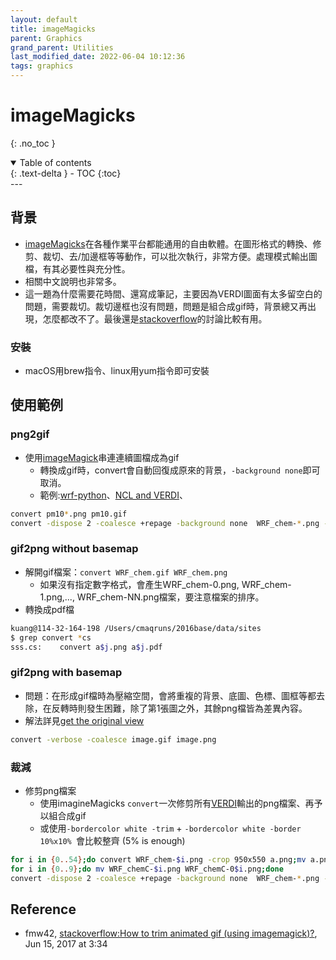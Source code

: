 ```yaml
---
layout: default
title: imageMagicks
parent: Graphics
grand_parent: Utilities
last_modified_date: 2022-06-04 10:12:36
tags: graphics 
---
```


# imageMagicks
{: .no_toc }

<details open markdown="block">
  <summary>
    Table of contents
  </summary>
  {: .text-delta }
- TOC
{:toc}
</details>
---

## 背景
- [imageMagicks](https://imagemagick.org/index.php)在各種作業平台都能通用的自由軟體。在圖形格式的轉換、修剪、裁切、去/加邊框等等動作，可以批次執行，非常方便。處理模式輸出圖檔，有其必要性與充分性。
- 相關中文說明也非常多。
- 這一題為什麼需要花時間、還寫成筆記，主要因為VERDI圖面有太多留空白的問題，需要裁切。裁切邊框也沒有問題，問題是組合成gif時，背景總又再出現，怎麼都改不了。最後還是[stackoverflow][stackoverflow]的討論比較有用。

### 安裝
- macOS用brew指令、linux用yum指令即可安裝

## 使用範例

### png2gif

- 使用[imageMagick](https://imagemagick.org/script/convert.php)串連連續圖檔成為gif
  - 轉換成gif時，convert會自動回復成原來的背景，`-background none`即可取消。
  - 範例:[wrf-python](https://sinotec2.github.io/Focus-on-Air-Quality/utilities/Graphics/wrf-python/3.vertica/#gif-producing)、[NCL and VERDI](https://sinotec2.github.io/cmaqprog/NCL_China_WBDust/)、

```bash
convert pm10*.png pm10.gif
convert -dispose 2 -coalesce +repage -background none  WRF_chem-*.png -size 895x565 WRF_chem.gif
```

### gif2png without basemap

- 解開gif檔案：`convert WRF_chem.gif WRF_chem.png`
  - 如果沒有指定數字格式，會產生WRF_chem-0.png, WRF_chem-1.png,..., WRF_chem-NN.png檔案，要注意檔案的排序。
- 轉換成pdf檔

```bash
kuang@114-32-164-198 /Users/cmaqruns/2016base/data/sites
$ grep convert *cs
sss.cs:    convert a$j.png a$j.pdf
```

### gif2png with basemap

- 問題：在形成gif檔時為壓縮空間，會將重複的背景、底圖、色標、圖框等都去除，在反轉時則發生困難，除了第1張圖之外，其餘png檔皆為差異內容。
- 解法詳見[get the original view](https://superuser.com/questions/558790/how-do-i-convert-gif-to-png-this-image-to-get-the-original-view)

```bash
convert -verbose -coalesce image.gif image.png
```

### 裁減

- 修剪png檔案
  - 使用imagineMagicks `convert`一次修剪所有[VERDI](https://sinotec2.github.io/Focus-on-Air-Quality/utilities/Graphics/VERDI/VERDI_batch/#程式外批次檔calpuff結果時間序列圖檔展示)輸出的png檔案、再予以組合成gif
  - 或使用`-bordercolor white -trim` + `-bordercolor white -border 10%x10% `會比較整齊 (5% is enough)

```bash
for i in {0..54};do convert WRF_chem-$i.png -crop 950x550 a.png;mv a.png WRF_chemC-$i.png;done
for i in {0..9};do mv WRF_chemC-$i.png WRF_chemC-0$i.png;done
convert -dispose 2 -coalesce +repage -background none  WRF_chem-*.png -size 895x565 WRF_chem.gif
``` 


## Reference
- fmw42, [stackoverflow:How to trim animated gif (using imagemagick)?](https://stackoverflow.com/questions/44555789/how-to-trim-animated-gif-using-imagemagick), Jun 15, 2017 at 3:34

[stackoverflow]: <https://stackoverflow.com/questions/44555789/how-to-trim-animated-gif-using-imagemagick> "How to trim animated gif (using imagemagick)?"